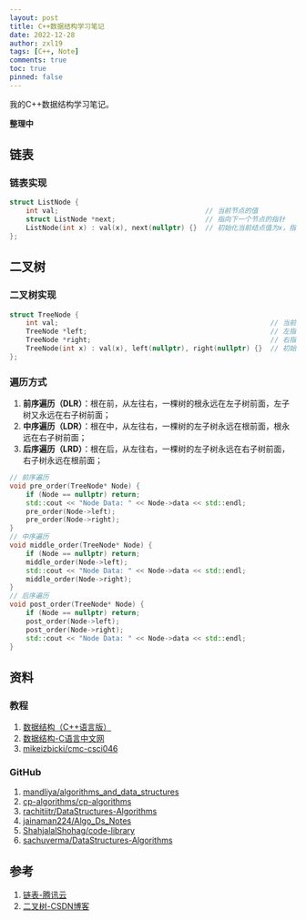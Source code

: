 ```yaml
---
layout: post
title: C++数据结构学习笔记
date: 2022-12-28
author: zxl19
tags: [C++, Note]
comments: true
toc: true
pinned: false
---
```


我的C++数据结构学习笔记。

<!-- more -->

**整理中**

## 链表

### 链表实现

```cpp
struct ListNode {
    int val;                                    // 当前节点的值
    struct ListNode *next;                      // 指向下一个节点的指针
    ListNode(int x) : val(x), next(nullptr) {}  // 初始化当前结点值为x，指针为空
};
```

## 二叉树

### 二叉树实现

```cpp
struct TreeNode {
    int val;                                                    // 当前节点的值
    TreeNode *left;                                             // 左指针
    TreeNode *right;                                            // 右指针
    TreeNode(int x) : val(x), left(nullptr), right(nullptr) {}  // 初始化当前结点值为x，左右指针为空
};
```

### 遍历方式

1. **前序遍历（DLR）**：根在前，从左往右，一棵树的根永远在左子树前面，左子树又永远在右子树前面；
2. **中序遍历（LDR）**：根在中，从左往右，一棵树的左子树永远在根前面，根永远在右子树前面；
3. **后序遍历（LRD）**：根在后，从左往右，一棵树的左子树永远在右子树前面，右子树永远在根前面；

```cpp
// 前序遍历
void pre_order(TreeNode* Node) {
    if (Node == nullptr) return;
    std::cout << "Node Data: " << Node->data << std::endl;
    pre_order(Node->left);
    pre_order(Node->right);
}
// 中序遍历
void middle_order(TreeNode* Node) {
    if (Node == nullptr) return;
    middle_order(Node->left);
    std::cout << "Node Data: " << Node->data << std::endl;
    middle_order(Node->right);
}
// 后序遍历
void post_order(TreeNode* Node) {
    if (Node == nullptr) return;
    post_order(Node->left);
    post_order(Node->right);
    std::cout << "Node Data: " << Node->data << std::endl;
}
```

## 资料

### 教程

1. [数据结构（C++语言版）](https://dsa.cs.tsinghua.edu.cn/~deng/ds/dsacpp/index.htm)
2. [数据结构-C语言中文网](http://c.biancheng.net/data_structure/)
3. [mikeizbicki/cmc-csci046](https://github.com/mikeizbicki/cmc-csci046)

### GitHub

1. [mandliya/algorithms_and_data_structures](https://github.com/mandliya/algorithms_and_data_structures)
2. [cp-algorithms/cp-algorithms](https://github.com/cp-algorithms/cp-algorithms)
3. [rachitiitr/DataStructures-Algorithms](https://github.com/rachitiitr/DataStructures-Algorithms)
4. [jainaman224/Algo_Ds_Notes](https://github.com/jainaman224/Algo_Ds_Notes)
5. [ShahjalalShohag/code-library](https://github.com/ShahjalalShohag/code-library)
6. [sachuverma/DataStructures-Algorithms](https://github.com/sachuverma/DataStructures-Algorithms)

## 参考

1. [链表-腾讯云](https://cloud.tencent.com/developer/article/1656468)
2. [二叉树-CSDN博客](https://blog.csdn.net/u013834525/article/details/80421684)
